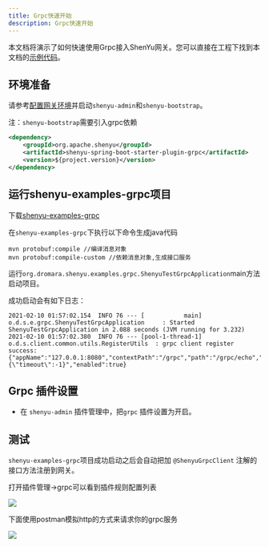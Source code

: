 ```yaml
---
title: Grpc快速开始
description: Grpc快速开始
---
```


本文档将演示了如何快速使用Grpc接入ShenYu网关。您可以直接在工程下找到本文档的[示例代码](https://github.com/dromara/shenyu/tree/master/shenyu-examples/shenyu-examples-grpc)。

## 环境准备

请参考[配置网关环境](../shenyu-set-up)并启动`shenyu-admin`和`shenyu-bootstrap`。

注：`shenyu-bootstrap`需要引入grpc依赖
```xml
<dependency>
    <groupId>org.apache.shenyu</groupId>
    <artifactId>shenyu-spring-boot-starter-plugin-grpc</artifactId>
    <version>${project.version}</version>
</dependency>
```

## 运行shenyu-examples-grpc项目

下载[shenyu-examples-grpc](https://github.com/dromara/shenyu/tree/master/shenyu-examples/shenyu-examples-grpc)

在`shenyu-examples-grpc`下执行以下命令生成java代码
```shell
mvn protobuf:compile //编译消息对象
mvn protobuf:compile-custom //依赖消息对象,生成接口服务
```

运行`org.dromara.shenyu.examples.grpc.ShenyuTestGrpcApplication`main方法启动项目。

成功启动会有如下日志：
```shell
2021-02-10 01:57:02.154  INFO 76 --- [           main] o.d.s.e.grpc.ShenyuTestGrpcApplication     : Started ShenyuTestGrpcApplication in 2.088 seconds (JVM running for 3.232)
2021-02-10 01:57:02.380  INFO 76 --- [pool-1-thread-1] o.d.s.client.common.utils.RegisterUtils  : grpc client register success: {"appName":"127.0.0.1:8080","contextPath":"/grpc","path":"/grpc/echo","pathDesc":"","rpcType":"grpc","serviceName":"echo.EchoService","methodName":"echo","ruleName":"/grpc/echo","parameterTypes":"echo.EchoRequest,io.grpc.stub.StreamObserver","rpcExt":"{\"timeout\":-1}","enabled":true} 
```

## Grpc 插件设置

* 在 `shenyu-admin` 插件管理中，把`grpc` 插件设置为开启。

## 测试

`shenyu-examples-grpc`项目成功启动之后会自动把加 `@ShenyuGrpcClient` 注解的接口方法注册到网关。

打开插件管理->grpc可以看到插件规则配置列表

![](/img/shenyu/quick-start/grpc/rule-list.png)

下面使用postman模拟http的方式来请求你的grpc服务

![](/img/shenyu/quick-start/grpc/postman-test.png)

